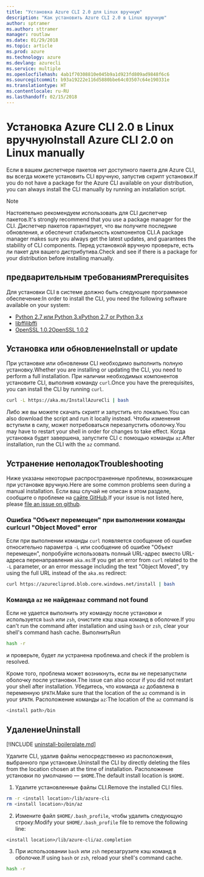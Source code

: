 ```yaml
---
title: "Установка Azure CLI 2.0 для Linux вручную"
description: "Как установить Azure CLI 2.0 в Linux вручную"
author: sptramer
ms.author: sttramer
manager: routlaw
ms.date: 01/29/2018
ms.topic: article
ms.prod: azure
ms.technology: azure
ms.devlang: azurecli
ms.service: multiple
ms.openlocfilehash: 4ab1f70308810e045b9a1d923fd809ad9848f6c6
ms.sourcegitcommit: b93a19222e116d5880bbe64c03507c64e190331e
ms.translationtype: HT
ms.contentlocale: ru-RU
ms.lasthandoff: 02/15/2018
---
```

# <a name="install-azure-cli-20-on-linux-manually"></a><span data-ttu-id="6726e-103">Установка Azure CLI 2.0 в Linux вручную</span><span class="sxs-lookup"><span data-stu-id="6726e-103">Install Azure CLI 2.0 on Linux manually</span></span>

<span data-ttu-id="6726e-104">Если в вашем диспетчере пакетов нет доступного пакета для Azure CLI, вы всегда можете установить CLI вручную, запустив скрипт установки.</span><span class="sxs-lookup"><span data-stu-id="6726e-104">If you do not have a package for the Azure CLI available on your distribution, you can always install the CLI manually by running an installation script.</span></span>

> [!NOTE]
> <span data-ttu-id="6726e-105">Настоятельно рекомендуем использовать для CLI диспетчер пакетов.</span><span class="sxs-lookup"><span data-stu-id="6726e-105">It's strongly recommend that you use a package manager for the CLI.</span></span> <span data-ttu-id="6726e-106">Диспетчер пакетов гарантирует, что вы получите последние обновления, и обеспечит стабильность компонентов CLI.</span><span class="sxs-lookup"><span data-stu-id="6726e-106">A package manager makes sure you always get the latest updates, and guarantees the stability of CLI components.</span></span> <span data-ttu-id="6726e-107">Перед установкой вручную проверьте, есть ли пакет для вашего дистрибутива.</span><span class="sxs-lookup"><span data-stu-id="6726e-107">Check and see if there is a package for your distribution before installing manually.</span></span>

## <a name="prerequisites"></a><span data-ttu-id="6726e-108">предварительным требованиям</span><span class="sxs-lookup"><span data-stu-id="6726e-108">Prerequisites</span></span>

<span data-ttu-id="6726e-109">Для установки CLI в системе должно быть следующее программное обеспечение:</span><span class="sxs-lookup"><span data-stu-id="6726e-109">In order to install the CLI, you need the following software available on your system:</span></span>

* [<span data-ttu-id="6726e-110">Python 2.7 или Python 3.x</span><span class="sxs-lookup"><span data-stu-id="6726e-110">Python 2.7 or Python 3.x</span></span>](https://www.python.org/downloads/)
* [<span data-ttu-id="6726e-111">libffi</span><span class="sxs-lookup"><span data-stu-id="6726e-111">libffi</span></span>](https://sourceware.org/libffi/)
* [<span data-ttu-id="6726e-112">OpenSSL 1.0.2</span><span class="sxs-lookup"><span data-stu-id="6726e-112">OpenSSL 1.0.2</span></span>](https://www.openssl.org/source/)

## <a name="install-or-update"></a><span data-ttu-id="6726e-113">Установка или обновление</span><span class="sxs-lookup"><span data-stu-id="6726e-113">Install or update</span></span>

<span data-ttu-id="6726e-114">При установке или обновлении CLI необходимо выполнить полную установку.</span><span class="sxs-lookup"><span data-stu-id="6726e-114">Whether you are installing or updating the CLI, you need to perform a full installation.</span></span> <span data-ttu-id="6726e-115">При наличии необходимых компонентов установите CLI, выполнив команду `curl`.</span><span class="sxs-lookup"><span data-stu-id="6726e-115">Once you have the prerequisites, you can install the CLI by running `curl`.</span></span>

```bash
curl -L https://aka.ms/InstallAzureCli | bash
```

<span data-ttu-id="6726e-116">Либо же вы можете скачать скрипт и запустить его локально.</span><span class="sxs-lookup"><span data-stu-id="6726e-116">You can also download the script and run it locally instead.</span></span> <span data-ttu-id="6726e-117">Чтобы изменения вступили в силу, может потребоваться перезапустить оболочку.</span><span class="sxs-lookup"><span data-stu-id="6726e-117">You may have to restart your shell in order for changes to take effect.</span></span> <span data-ttu-id="6726e-118">Когда установка будет завершена, запустите CLI с помощью команды `az`.</span><span class="sxs-lookup"><span data-stu-id="6726e-118">After installation, run the CLI with the `az` command.</span></span>

## <a name="troubleshooting"></a><span data-ttu-id="6726e-119">Устранение неполадок</span><span class="sxs-lookup"><span data-stu-id="6726e-119">Troubleshooting</span></span>

<span data-ttu-id="6726e-120">Ниже указаны некоторые распространенные проблемы, возникающие при установке вручную.</span><span class="sxs-lookup"><span data-stu-id="6726e-120">Here are some common problems seen during a manual installation.</span></span> <span data-ttu-id="6726e-121">Если ваш случай не описан в этом разделе, сообщите о проблеме на [сайте GitHub](https://github.com/Azure/azure-cli/issues).</span><span class="sxs-lookup"><span data-stu-id="6726e-121">If your issue is not listed here, please [file an issue on github](https://github.com/Azure/azure-cli/issues).</span></span>
### <a name="curl-object-moved-error"></a><span data-ttu-id="6726e-122">Ошибка "Объект перемещен" при выполнении команды curl</span><span class="sxs-lookup"><span data-stu-id="6726e-122">curl "Object Moved" error</span></span>

<span data-ttu-id="6726e-123">Если при выполнении команды `curl` появляется сообщение об ошибке относительно параметра `-L` или сообщение об ошибке "Объект перемещен", попробуйте использовать полный URL-адрес вместо URL-адреса перенаправления `aka.ms`:</span><span class="sxs-lookup"><span data-stu-id="6726e-123">If you get an error from `curl` related to the `-L` parameter, or an error message including the text "Object Moved", try using the full URL instead of the `aka.ms` redirect:</span></span>

```bash
curl https://azurecliprod.blob.core.windows.net/install | bash
```

### <a name="az-command-not-found"></a><span data-ttu-id="6726e-124">Команда `az` не найдена</span><span class="sxs-lookup"><span data-stu-id="6726e-124">`az` command not found</span></span>

<span data-ttu-id="6726e-125">Если не удается выполнить эту команду после установки и используется `bash` или `zsh`, очистите кэш хэша команд в оболочке.</span><span class="sxs-lookup"><span data-stu-id="6726e-125">If you can't run the command after installation and using `bash` or `zsh`, clear your shell's command hash cache.</span></span> <span data-ttu-id="6726e-126">Выполнить</span><span class="sxs-lookup"><span data-stu-id="6726e-126">Run</span></span>

```bash
hash -r
```

<span data-ttu-id="6726e-127">и проверьте, будет ли устранена проблема.</span><span class="sxs-lookup"><span data-stu-id="6726e-127">and check if the problem is resolved.</span></span>

<span data-ttu-id="6726e-128">Кроме того, проблема может возникнуть, если вы не перезапустили оболочку после установки.</span><span class="sxs-lookup"><span data-stu-id="6726e-128">The issue can also occur if you did not restart your shell after installation.</span></span> <span data-ttu-id="6726e-129">Убедитесь, что команда `az` добавлена в переменную `$PATH`.</span><span class="sxs-lookup"><span data-stu-id="6726e-129">Make sure that the location of the `az` command is in your `$PATH`.</span></span> <span data-ttu-id="6726e-130">Расположение команды `az`:</span><span class="sxs-lookup"><span data-stu-id="6726e-130">The location of the `az` command is</span></span>

```bash
<install path>/bin
```

## <a name="uninstall"></a><span data-ttu-id="6726e-131">Удаление</span><span class="sxs-lookup"><span data-stu-id="6726e-131">Uninstall</span></span>

[!INCLUDE [uninstall-boilerplate.md](includes/uninstall-boilerplate.md)]

<span data-ttu-id="6726e-132">Удалите CLI, удалив файлы непосредственно из расположения, выбранного при установке.</span><span class="sxs-lookup"><span data-stu-id="6726e-132">Uninstall the CLI by directly deleting the files from the location chosen at the time of installation.</span></span> <span data-ttu-id="6726e-133">Расположение установки по умолчанию — `$HOME`.</span><span class="sxs-lookup"><span data-stu-id="6726e-133">The default install location is `$HOME`.</span></span>

1. <span data-ttu-id="6726e-134">Удалите установленные файлы CLI.</span><span class="sxs-lookup"><span data-stu-id="6726e-134">Remove the installed CLI files.</span></span>

  ```bash
  rm -r <install location>/lib/azure-cli
  rm <install location>/bin/az
  ```
2. <span data-ttu-id="6726e-135">Измените файл `$HOME/.bash_profile`, чтобы удалить следующую строку:</span><span class="sxs-lookup"><span data-stu-id="6726e-135">Modify your `$HOME/.bash_profile` file to remove the following line:</span></span>

  ```
  <install location>/lib/azure-cli/az.completion
  ```

3. <span data-ttu-id="6726e-136">При использовании `bash` или `zsh` перезагрузите кэш команд в оболочке.</span><span class="sxs-lookup"><span data-stu-id="6726e-136">If using `bash` or `zsh`, reload your shell's command cache.</span></span>

  ```bash
  hash -r
  ```

